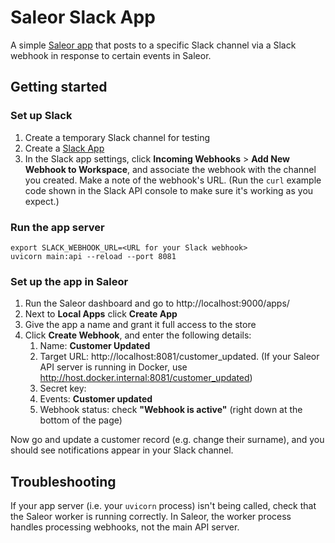 # Saleor Slack App

A simple [Saleor app](https://docs.saleor.io/docs/3.0/developer/extending/apps/key-concepts) that posts to a specific Slack channel via a Slack webhook in response to certain events in Saleor.

## Getting started

### Set up Slack

1. Create a temporary Slack channel for testing
2. Create a [Slack App](https://api.slack.com/apps)
3. In the Slack app settings, click **Incoming Webhooks** > **Add New Webhook to Workspace**, and associate the webhook with the channel you created. Make a note of the webhook's URL. (Run the `curl` example code shown in the Slack API console to make sure it's working as you expect.)

### Run the app server

```
export SLACK_WEBHOOK_URL=<URL for your Slack webhook>
uvicorn main:api --reload --port 8081
```

### Set up the app in Saleor

1. Run the Saleor dashboard and go to http://localhost:9000/apps/
2. Next to **Local Apps** click **Create App**
3. Give the app a name and grant it full access to the store
4. Click **Create Webhook**, and enter the following details:
   1. Name: **Customer Updated**
   2. Target URL: http://localhost:8081/customer_updated. (If your Saleor API server is running in Docker, use http://host.docker.internal:8081/customer_updated)
   3. Secret key: <blank>
   4. Events: **Customer updated**
   5. Webhook status: check **"Webhook is active"** (right down at the bottom of the page)

Now go and update a customer record (e.g. change their surname), and you should see notifications appear in your Slack channel.

## Troubleshooting

If your app server (i.e. your `uvicorn` process) isn't being called, check that the Saleor worker is running correctly. In Saleor, the worker process handles processing webhooks, not the main API server.
